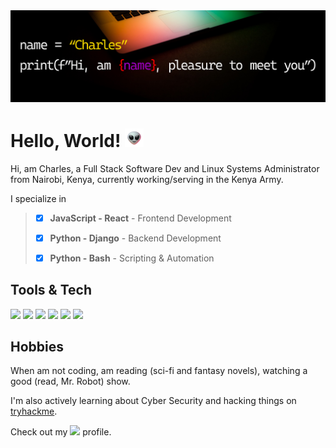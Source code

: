 <img src="./github_header.png">

# Hello, World! <img src="alien.gif" width="30px">

Hi, am Charles, a Full Stack Software Dev and Linux Systems Administrator from Nairobi, Kenya, currently working/serving in the Kenya Army.

I specialize in
>
>- [X] **JavaScript - React** - Frontend Development
>
>- [X] **Python - Django** - Backend Development
>
>- [X] **Python - Bash** - Scripting & Automation

## Tools & Tech

![](https://img.shields.io/badge/OS-Linux-informational?style=flat&logo=linux&logoColor=white&color=800020)
![](https://img.shields.io/badge/Code-Python-informational?style=flat&logo=python&logoColor=white&color=800020)
![](https://img.shields.io/badge/Code-Django-informational?style=flat&logo=django&logoColor=white&color=800020)
![](https://img.shields.io/badge/Code-JavaScript-informational?style=flat&logo=javascript&logoColor=white&color=800020)
![](https://img.shields.io/badge/Code-React-informational?style=flat&logo=react&logoColor=white&color=800020)
![](https://img.shields.io/badge/Shell-Bash-informational?style=flat&logo=gnu-bash&logoColor=white&color=800020)
<!-- ![](https://img.shields.io/badge/Tools-PostgreSQL-informational?style=flat&logo=postgresql&logoColor=white&color=800020)
![](https://img.shields.io/badge/Tools-Docker-informational?style=flat&logo=docker&logoColor=white&color=800020) -->

## Hobbies
When am not coding, am reading (sci-fi and fantasy novels), watching a good (read, Mr. Robot) show.

I'm also actively learning about Cyber Security and hacking things on [tryhackme](https://tryhackme.com/). 

Check out my [![](https://img.shields.io/badge/thm-tryhackme-informational?style=flat&logo=gnu-bash&logoColor=white&color=800020)](https://tryhackme.com/p/ghostFace) profile.

